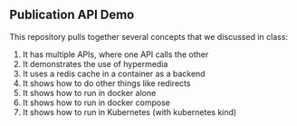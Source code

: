 ## Publication API Demo

This repository pulls together several concepts that we discussed in class:

1. It has multiple APIs, where one API calls the other
2. It demonstrates the use of hypermedia
3. It uses a redis cache in a container as a backend
4. It shows how to do other things like redirects
5. It shows how to run in docker alone
6. It shows how to run in docker compose
7. It shows how to run in Kubernetes (with kubernetes kind)